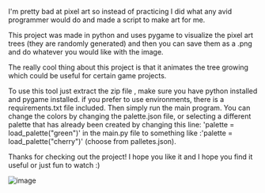 I'm pretty bad at pixel art so instead of practicing I did what any avid programmer would do and made a script to make art for me.

This project was made in python and uses pygame to visualize the pixel art trees (they are randomly generated) and then you can save them as a .png and do whatever you would like with the image.

The really cool thing about this project is that it animates the tree growing which could be useful for certain game projects.

To use this tool just extract the zip file , make sure you have python installed and pygame installed. if you prefer to use environments, there is a requirements.txt file included. Then simply run the main program. You can change the colors by changing the palette.json file, or selecting a different palette that has already been created by changing this line: 'palette = load_palette("green")' in the main.py file to something like :'palette = load_palette("cherry")' (choose from palletes.json).

Thanks for checking out the project! I hope you like it and I hope you find it useful or just fun to watch :)

![image](https://github.com/user-attachments/assets/b7f69ecd-9837-4421-988a-b14938c60c5c)
